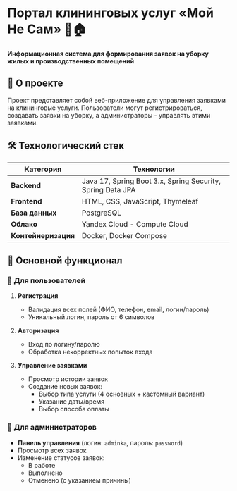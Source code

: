 # Портал клининговых услуг «Мой Не Сам» 🧹🏠

**Информационная система для формирования заявок на уборку жилых и производственных помещений**

## 📌 О проекте

Проект представляет собой веб-приложение для управления заявками на клининговые услуги. Пользователи могут
регистрироваться, создавать заявки на уборку, а администраторы - управлять этими заявками.

## 🛠 Технологический стек

| Категория           | Технологии                                                 |
|---------------------|------------------------------------------------------------|
| **Backend**         | Java 17, Spring Boot 3.x, Spring Security, Spring Data JPA |
| **Frontend**        | HTML, CSS, JavaScript, Thymeleaf                           |
| **База данных**     | PostgreSQL                                                 |
| **Облако**          | Yandex Cloud - Compute Cloud                               |
| **Контейнеризация** | Docker, Docker Compose                                     |

## 🌟 Основной функционал

### 🔹 Для пользователей

1. **Регистрация**
    - Валидация всех полей (ФИО, телефон, email, логин/пароль)
    - Уникальный логин, пароль от 6 символов

2. **Авторизация**
    - Вход по логину/паролю
    - Обработка некорректных попыток входа

3. **Управление заявками**
    - Просмотр истории заявок
    - Создание новых заявок:
        - Выбор типа услуги (4 основных + кастомный вариант)
        - Указание даты/время
        - Выбор способа оплаты

### 🔹 Для администраторов

- **Панель управления** (логин: `adminka`, пароль: `password`)
- Просмотр всех заявок
- Изменение статусов заявок:
    - В работе
    - Выполнено
    - Отменено (с указанием причины)
